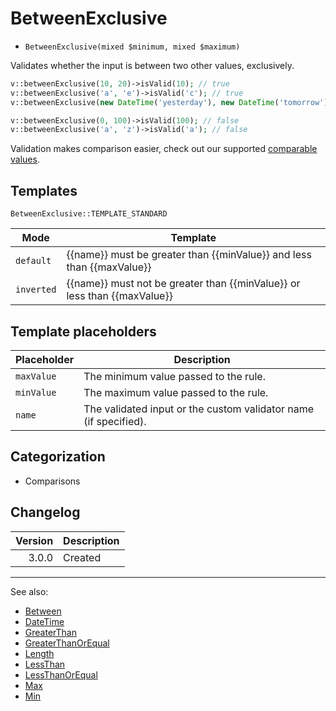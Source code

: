 # BetweenExclusive

- `BetweenExclusive(mixed $minimum, mixed $maximum)`

Validates whether the input is between two other values, exclusively.

```php
v::betweenExclusive(10, 20)->isValid(10); // true
v::betweenExclusive('a', 'e')->isValid('c'); // true
v::betweenExclusive(new DateTime('yesterday'), new DateTime('tomorrow'))->isValid(new DateTime('today')); // true

v::betweenExclusive(0, 100)->isValid(100); // false
v::betweenExclusive('a', 'z')->isValid('a'); // false
```

Validation makes comparison easier, check out our supported [comparable values](../08-comparable-values.md).

## Templates

`BetweenExclusive::TEMPLATE_STANDARD`

| Mode       | Template                                                                 |
|------------|--------------------------------------------------------------------------|
| `default`  | {{name}} must be greater than {{minValue}} and less than {{maxValue}}    |
| `inverted` | {{name}} must not be greater than {{minValue}} or less than {{maxValue}} |

## Template placeholders

| Placeholder | Description                                                      |
| ----------- | ---------------------------------------------------------------- |
| `maxValue`  | The minimum value passed to the rule.                            |
| `minValue`  | The maximum value passed to the rule.                            |
| `name`      | The validated input or the custom validator name (if specified). |

## Categorization

- Comparisons

## Changelog

| Version | Description |
|--------:|-------------|
|   3.0.0 | Created     |

***
See also:

- [Between](Between.md)
- [DateTime](DateTime.md)
- [GreaterThan](GreaterThan.md)
- [GreaterThanOrEqual](GreaterThanOrEqual.md)
- [Length](Length.md)
- [LessThan](LessThan.md)
- [LessThanOrEqual](LessThanOrEqual.md)
- [Max](Max.md)
- [Min](Min.md)
